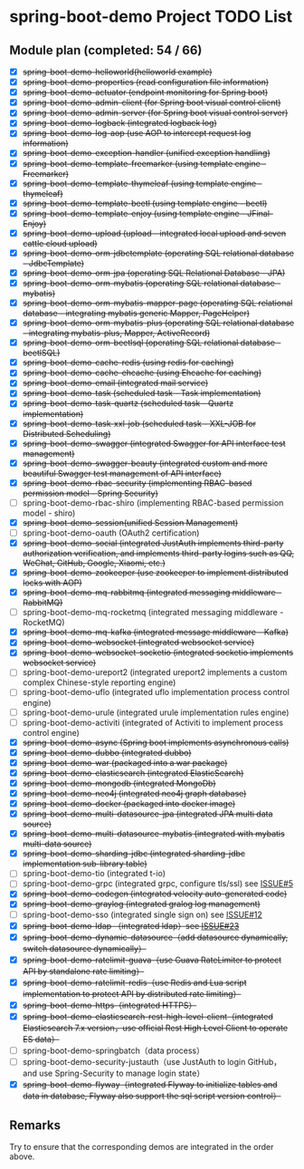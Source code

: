 # spring-boot-demo Project TODO List

## Module plan (completed: 54 / 66)

- [x] ~~spring-boot-demo-helloworld(helloworld example)~~
- [x] ~~spring-boot-demo-properties (read configuration file information)~~
- [x] ~~spring-boot-demo-actuator (endpoint monitoring for Spring boot)~~
- [x] ~~spring-boot-demo-admin-client (for Spring boot visual control client)~~
- [x] ~~spring-boot-demo-admin-server (for Spring boot visual control server)~~
- [x] ~~spring-boot-demo-logback (integrated logback log)~~
- [x] ~~spring-boot-demo-log-aop (use AOP to intercept request log information)~~
- [x] ~~spring-boot-demo-exception-handler (unified exception handling)~~
- [x] ~~spring-boot-demo-template-freemarker (using template engine - Freemarker)~~
- [x] ~~spring-boot-demo-template-thymeleaf (using template engine - thymeleaf)~~
- [x] ~~spring-boot-demo-template-beetl (using template engine - beetl)~~
- [x] ~~spring-boot-demo-template-enjoy (using template engine - JFinal-Enjoy)~~
- [x] ~~spring-boot-demo-upload (upload - integrated local upload and seven cattle cloud upload)~~
- [x] ~~spring-boot-demo-orm-jdbctemplate (operating SQL relational database - JdbcTemplate)~~
- [x] ~~spring-boot-demo-orm-jpa (operating SQL Relational Database - JPA)~~
- [x] ~~spring-boot-demo-orm-mybatis (operating SQL relational database - mybatis)~~
- [x] ~~spring-boot-demo-orm-mybatis-mapper-page (operating SQL relational database - integrating mybatis generic Mapper, PageHelper)~~
- [x] ~~spring-boot-demo-orm-mybatis-plus (operating SQL relational database - integrating mybatis-plus, Mapper, ActiveRecord)~~
- [x] ~~spring-boot-demo-orm-beetlsql (operating SQL relational database - beetlSQL)~~
- [x] ~~spring-boot-demo-cache-redis (using redis for caching)~~
- [x] ~~spring-boot-demo-cache-ehcache (using Ehcache for caching)~~
- [x] ~~spring-boot-demo-email (integrated mail service)~~
- [x] ~~spring-boot-demo-task (scheduled task - Task implementation)~~
- [x] ~~spring-boot-demo-task-quartz (scheduled task - Quartz implementation)~~
- [x] ~~spring-boot-demo-task-xxl-job (scheduled task - XXL-JOB for Distributed Scheduling)~~
- [x] ~~spring-boot-demo-swagger (integrated Swagger for API interface test management)~~
- [x] ~~spring-boot-demo-swagger-beauty (integrated custom and more beautiful Swagger test management of API interface)~~
- [x] ~~spring-boot-demo-rbac-security (implementing RBAC-based permission model - Spring Security)~~
- [ ] spring-boot-demo-rbac-shiro (implementing RBAC-based permission model - shiro)
- [x] ~~spring-boot-demo-session(unified Session Management)~~
- [ ] spring-boot-demo-oauth (OAuth2 certification)
- [x] ~~spring-boot-demo-social (integrated JustAuth implements third-party authorization verification, and implements third-party logins such as QQ, WeChat, GitHub, Google, Xiaomi, etc.)~~
- [x] ~~spring-boot-demo-zookeeper (use zookeeper to implement distributed locks with AOP)~~
- [x] ~~spring-boot-demo-mq-rabbitmq (integrated messaging middleware - RabbitMQ)~~
- [ ] spring-boot-demo-mq-rocketmq (integrated messaging middleware - RocketMQ)
- [x] ~~spring-boot-demo-mq-kafka (integrated message middleware - Kafka)~~
- [x] ~~spring-boot-demo-websocket (integrated websocket service)~~
- [x] ~~spring-boot-demo-websocket-socketio (integrated socketio implements websocket service)~~
- [ ] spring-boot-demo-ureport2 (integrated ureport2 implements a custom complex Chinese-style reporting engine)
- [ ] spring-boot-demo-uflo (integrated uflo implementation process control engine)
- [ ] spring-boot-demo-urule (integrated urule implementation rules engine)
- [ ] spring-boot-demo-activiti (integrated of Activiti to implement process control engine)
- [x] ~~spring-boot-demo-async (Spring boot implements asynchronous calls)~~
- [x] ~~spring-boot-demo-dubbo (integrated dubbo)~~
- [x] ~~spring-boot-demo-war (packaged into a war package)~~
- [x] ~~spring-boot-demo-elasticsearch (integrated ElasticSearch)~~
- [x] ~~spring-boot-demo-mongodb (integrated MongoDb)~~
- [x] ~~spring-boot-demo-neo4j (integrated neo4j graph database)~~
- [x] ~~spring-boot-demo-docker (packaged into docker image)~~
- [x] ~~spring-boot-demo-multi-datasource-jpa (integrated JPA multi data source)~~
- [x] ~~spring-boot-demo-multi-datasource-mybatis (integrated with mybatis multi-data source)~~
- [x] ~~spring-boot-demo-sharding-jdbc (integrated sharding-jdbc implementation sub-library table)~~
- [ ] spring-boot-demo-tio (integrated t-io)
- [ ] spring-boot-demo-grpc (integrated grpc, configure tls/ssl) see [ISSUE#5](https://github.com/xkcoding/spring-boot-demo/issues/5)
- [x] ~~spring-boot-demo-codegen (integrated velocity auto-generated code)~~
- [x] ~~spring-boot-demo-graylog (integrated gralog log management)~~
- [ ] spring-boot-demo-sso (integrated single sign on) see [ISSUE#12](https://github.com/xkcoding/spring-boot-demo/issues/12)
- [x] ~~spring-boot-demo-ldap （integrated ldap）see [ISSUE#23](https://github.com/xkcoding/spring-boot-demo/issues/23)~~
- [x] ~~spring-boot-demo-dynamic-datasource（add datasource dynamically, switch datasource dynamically）~~
- [x] ~~spring-boot-demo-ratelimit-guava（use Guava RateLimiter to protect API by standalone rate limiting）~~
- [x] ~~spring-boot-demo-ratelimit-redis（use Redis and Lua script implementation to protect API by distributed rate limiting）~~
- [x] ~~spring-boot-demo-https（integrated HTTPS）~~
- [x] ~~spring-boot-demo-elasticsearch-rest-high-level-client（integrated Elasticsearch 7.x version，use official Rest High Level Client to operate ES data）~~
- [ ] spring-boot-demo-springbatch（data process）
- [ ] spring-boot-demo-security-justauth（use JustAuth to login GitHub，and use Spring-Security to manage login state）
- [x] ~~spring-boot-demo-flyway（integrated Flyway to initialize tables and data in database, Flyway also support the sql script version control）~~

## Remarks

Try to ensure that the corresponding demos are integrated in the order above.

